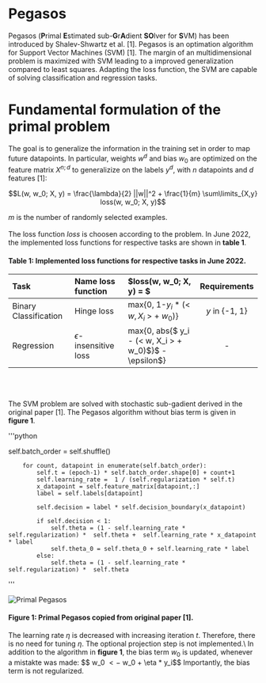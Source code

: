 # Pegasos
Pegasos (**P**rimal **E**stimated sub-**G**r**A**dient **SO**lver for **S**VM) has been introduced by Shalev-Shwartz et al. [1]. Pegasos is an optimation algorithm for Support Vector Machines (SVM) [1]. The margin of an multidimensional problem is maximized with SVM leading to a improved generalization compared to least squares.  Adapting the loss function, the SVM are capable of solving classification and regression tasks.

# Fundamental formulation of the primal problem

The goal is to generalize the information in the training set in order to map future datapoints. In particular, weights $w^d$ and bias $w_0$ are optimized on the feature matrix $X^{n; d}$ to generalizize on the labels $y^d$, with $n$ datapoints and $d$ features [1]:

$$L(w, w_0; X, y) =  \frac{\lambda}{2} ||w||^2 +  \frac{1}{m} \sum\limits_{X,y} loss(w, w_0; X, y)$$

$m$ is the number of randomly selected examples. 
<br>
<br>
The loss function $loss$ is choosen according to the problem. In June 2022, the implemented loss functions for respective tasks are shown in **table 1**.

#### **Table 1**: Implemented loss functions for respective tasks in June 2022.

| Task | Name loss function | $loss(w, w_0; X, y) = $ | Requirements |
|:--------------|:-------------|:----------------|:-------------:|
|Binary Classification       |Hinge loss       | max{0, 1-$y_i$ * (< $w, X_i$ > + $w_0$)}        | $y$ in {-1, 1}       |
|Regression       | $\epsilon$-insensitive loss      | max{0, abs{$ y_i - (< w, X_i > + w_0)$}$  - \epsilon$}  | -   |

<br>
<br>

The SVM problem are solved with stochastic sub-gadient derived in the original paper [1]. The Pegasos algorithm without bias term is given in **figure 1**.

'''python

self.batch_order = self.shuffle() 

        for count, datapoint in enumerate(self.batch_order):
            self.t = (epoch-1) * self.batch_order.shape[0] + count+1
            self.learning_rate =  1 / (self.regularization * self.t) 
            x_datapoint = self.feature_matrix[datapoint,:]
            label = self.labels[datapoint]
           
            self.decision = label * self.decision_boundary(x_datapoint)
           
            if self.decision < 1:
                self.theta = (1 - self.learning_rate * self.regularization) *  self.theta +  self.learning_rate * x_datapoint * label
                self.theta_0 = self.theta_0 + self.learning_rate * label
            else:
                self.theta = (1 - self.learning_rate * self.regularization) *  self.theta 
'''

![Primal Pegasos](https://user-images.githubusercontent.com/107933496/175406566-621d0689-f0e4-4318-9eae-fc7c2aeeb7dc.PNG)
#### **Figure 1**: Primal Pegasos copied from original paper [1].

The learning rate $\eta$ is decreased with increasing 
iteration $t$. Therefore, there is no need for tuning 
$\eta$. The optional projection step is not implemented.\ 
In addition to the algorithm in **figure 1**, the bias term $w_0$ is updated, whenever a mistakte was made:
$$ w_0 $<-$ w_0 + \eta * y_i$$
Importantly, the bias term is not regularized.
